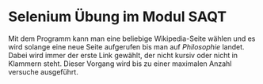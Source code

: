 # Selenium Übung im Modul SAQT

Mit dem Programm kann man eine beliebige Wikipedia-Seite wählen und es wird solange eine neue Seite aufgerufen bis man auf *Philosophie* landet.
Dabei wird immer der erste Link gewählt, der nicht kursiv oder nicht in Klammern steht. Dieser Vorgang wird bis zu einer maximalen Anzahl versuche ausgeführt.
